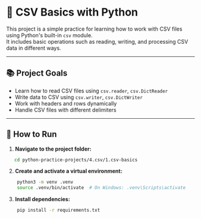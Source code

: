# 📄 CSV Basics with Python

This project is a simple practice for learning how to work with CSV files using Python's built-in `csv` module.  
It includes basic operations such as reading, writing, and processing CSV data in different ways.

---

## 📚 Project Goals

- Learn how to read CSV files using `csv.reader`, `csv.DictReader`
- Write data to CSV using `csv.writer`, `csv.DictWriter`
- Work with headers and rows dynamically
- Handle CSV files with different delimiters

---

## 🚀 How to Run

1. **Navigate to the project folder:**

```bash
   cd python-practice-projects/4.csv/1.csv-basics
```

2. **Create and activate a virtual environment:**

```bash
    python3 -m venv .venv
    source .venv/bin/activate  # On Windows: .venv\Scripts\activate
```

3. **Install dependencies:**

```bash
    pip install -r requirements.txt
```
